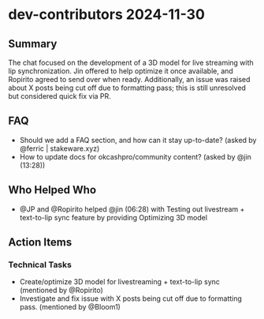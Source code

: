 # dev-contributors 2024-11-30

## Summary
The chat focused on the development of a 3D model for live streaming with lip synchronization. Jin offered to help optimize it once available, and Ropirito agreed to send over when ready. Additionally, an issue was raised about X posts being cut off due to formatting pass; this is still unresolved but considered quick fix via PR.

## FAQ
- Should we add a FAQ section, and how can it stay up-to-date? (asked by @ferric | stakeware.xyz)
- How to update docs for okcashpro/community content? (asked by @jin (13:28))

## Who Helped Who
- @JP and @Ropirito helped @jin (06:28) with Testing out livestream + text-to-lip sync feature by providing Optimizing 3D model

## Action Items

### Technical Tasks
- Create/optimize 3D model for livestreaming + text-to-lip sync (mentioned by @Ropirito)
- Investigate and fix issue with X posts being cut off due to formatting pass. (mentioned by @Bloom1)